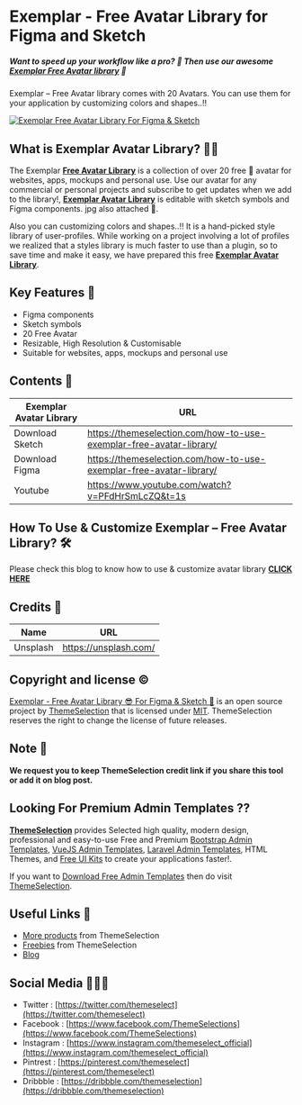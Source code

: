# Exemplar - Free Avatar Library for Figma and Sketch
##### Want to speed up your workflow like a pro? 🚀 Then use our awesome **[Exemplar Free Avatar library](https://themeselection.com/how-to-use-exemplar-free-avatar-library/)** 🤩
Exemplar – Free Avatar library comes with 20 Avatars. You can use them for your application by customizing colors and shapes..!!


[![Exemplar Free Avatar Library For Figma & Sketch](https://i.imgur.com/KvSSOvj.jpg)](https://themeselection.com/products/exemplar-free-avatar-library-for-figma-and-sketch/)

## What is Exemplar Avatar Library? 🤟🏻

The Exemplar **[Free Avatar Library](https://themeselection.com/how-to-use-exemplar-free-avatar-library/)** is a collection of over 20 free 🤩 avatar for websites, apps, mockups and personal use. Use our avatar for any commercial or personal projects and subscribe to get updates when we add to the library!, **[Exemplar Avatar Library](https://themeselection.com/how-to-use-exemplar-free-avatar-library/)** is editable with sketch symbols and Figma components. jpg also attached 🥳.

Also you can customizing colors and shapes..!! It is a hand-picked style library of user-profiles. While working on a project involving a lot of profiles we realized that a styles library is much faster to use than a plugin, so to save time and make it easy, we have prepared this free **[Exemplar Avatar Library](https://themeselection.com/how-to-use-exemplar-free-avatar-library/)**.


## Key Features 🚀

- Figma components
- Sketch symbols
- 20 Free Avatar
- Resizable, High Resolution & Customisable
- Suitable for websites, apps, mockups and personal use


## Contents 🤩


| Exemplar Avatar Library | URL |
|--|--|
| Download Sketch | https://themeselection.com/how-to-use-exemplar-free-avatar-library/ |
| Download Figma | https://themeselection.com/how-to-use-exemplar-free-avatar-library/ |
| Youtube | https://www.youtube.com/watch?v=PFdHrSmLcZQ&t=1s |

## How To Use & Customize Exemplar – Free Avatar Library? 🛠

Please check this blog to know how to use & customize avatar library **[CLICK HERE](https://themeselection.com/how-to-use-exemplar-free-avatar-library/)**


## Credits 🤘
| Name | URL |
|--|--|
| Unsplash | https://unsplash.com/ |

## Copyright and license ©

[Exemplar - Free Avatar Library 😎 For Figma & Sketch 🎉](https://themeselection.com/how-to-use-exemplar-free-avatar-library/) is an open source project by [ThemeSelection](https://themeselection.com) that is licensed under [MIT](http://opensource.org/licenses/MIT). ThemeSelection reserves the right to change the license of future releases.

## Note 📒

**We request you to keep ThemeSelection credit link if you share this tool or add it on blog post.**

## Looking For Premium Admin Templates ??

**[ThemeSelection](https://themeselection.com/)** provides Selected high quality, modern design, professional and easy-to-use Free and Premium [Bootstrap Admin Templates](https://themeselection.com/products/category/bootstrap-admin-templates/), [VueJS Admin Templates](https://themeselection.com/products/category/vuejs-admin-templates/), [Laravel Admin Templates](https://themeselection.com/products/category/laravel-admin-templates/), HTML Themes, and [Free UI Kits](https://themeselection.com/products/category/free-ui-kits/) to create your applications faster!.

If you want to [Download Free Admin Templates](https://themeselection.com/products/category/download-free-admin-templates/) then do visit [ThemeSelection](https://themeselection.com/).

## Useful Links 🔗


* [More products](https://themeselection.com/products/) from ThemeSelection
* [Freebies](https://themeselection.com/products/category/freebies/) from ThemeSelection
* [Blog](https://themeselection.com/blog/)

## Social Media 👩🏻‍💻

* Twitter : [https://twitter.com/themeselect](https://twitter.com/themeselect)
* Facebook : [https://www.facebook.com/ThemeSelections](https://www.facebook.com/ThemeSelections)
* Instagram : [https://www.instagram.com/themeselect_official](https://www.instagram.com/themeselect_official)
* Pintrest : [https://pinterest.com/themeselect](https://pinterest.com/themeselect)
* Dribbble : [https://dribbble.com/themeselection](https://dribbble.com/themeselection)
